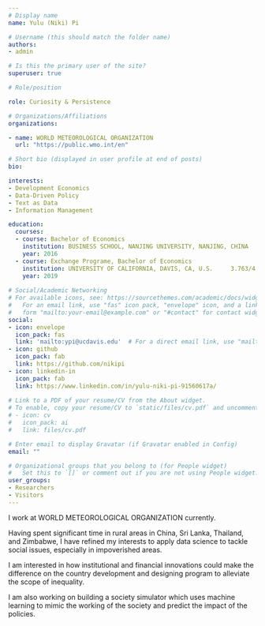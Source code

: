```yaml
---
# Display name
name: Yulu (Niki) Pi

# Username (this should match the folder name)
authors:
- admin

# Is this the primary user of the site?
superuser: true

# Role/position

role: Curiosity & Persistence

# Organizations/Affiliations
organizations:

- name: WORLD METEOROLOGICAL ORGANIZATION
  url: "https://public.wmo.int/en"

# Short bio (displayed in user profile at end of posts)
bio: 

interests:
- Development Economics
- Data-Driven Policy
- Text as Data
- Information Management

education:
  courses:
  - course: Bachelor of Economics 
    institution: BUSINESS SCHOOL, NANJING UNIVERSITY, NANJING, CHINA     4.38/5            
    year: 2016
  - course: Exchange Programe, Bachelor of Economics
    institution: UNIVERSITY OF CALIFORNIA, DAVIS, CA, U.S.     3.763/4
    year: 2019
 
# Social/Academic Networking
# For available icons, see: https://sourcethemes.com/academic/docs/widgets/#icons
#   For an email link, use "fas" icon pack, "envelope" icon, and a link in the
#   form "mailto:your-email@example.com" or "#contact" for contact widget.
social:
- icon: envelope
  icon_pack: fas
  link: 'mailto:ypi@ucdavis.edu'  # For a direct email link, use "mailto:test@example.org".
- icon: github
  icon_pack: fab
  link: https://github.com/nikipi
- icon: linkedin-in
  icon_pack: fab
  link: https://www.linkedin.com/in/yulu-niki-pi-91560617a/
  
# Link to a PDF of your resume/CV from the About widget.
# To enable, copy your resume/CV to `static/files/cv.pdf` and uncomment the lines below.  
# - icon: cv
#   icon_pack: ai
#   link: files/cv.pdf

# Enter email to display Gravatar (if Gravatar enabled in Config)
email: ""

# Organizational groups that you belong to (for People widget)
#   Set this to `[]` or comment out if you are not using People widget.  
user_groups:
- Researchers
- Visitors
---
```


I work at WORLD METEOROLOGICAL ORGANIZATION currently.

Having spent significant time in rural areas in China, Sri Lanka, Thailand, and Zimbabwe, I have refined my interests to apply data science to tackle social issues, especially in impoverished areas.

I am interested in how institutional and financial innovations could make the difference on the country development and designing program to alleviate the scope of inequality.

I am also working on building a society simulator which uses machine learning to mimic the working of the society and predict the impact of the policies.



